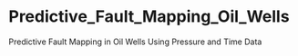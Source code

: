 # Predictive_Fault_Mapping_Oil_Wells
Predictive Fault Mapping in Oil Wells Using Pressure and Time Data
